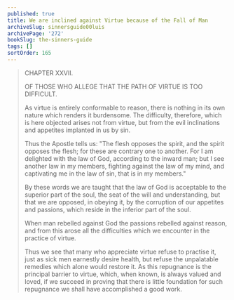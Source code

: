 ```yaml
---
published: true
title: We are inclined against Virtue because of the Fall of Man
archiveSlug: sinnersguide00luis
archivePage: '272'
bookSlug: the-sinners-guide
tags: []
sortOrder: 165
---
```


> CHAPTER XXVII.
>
> OF THOSE WHO ALLEGE THAT THE PATH OF VIRTUE IS TOO DIFFICULT.
>
> As virtue is entirely conformable to reason, there is nothing in its own nature which renders it burdensome. The difficulty, therefore, which is here objected arises not from virtue, but from the evil inclinations and appetites implanted in us by sin.
>
> Thus the Apostle tells us: "The flesh opposes the spirit, and the spirit opposes the flesh; for these are contrary one to another. For I am delighted with the law of God, according to the inward man; but I see another law in my members, fighting against the law of my mind, and captivating me in the law of sin, that is in my members."
>
> By these words we are taught that the law of God is acceptable to the superior part of the soul, the seat of the will and understanding, but that we are opposed, in obeying it, by the corruption of our appetites and passions, which reside in the inferior part of the soul.
>
> When man rebelled against God the passions rebelled against reason, and from this arose all the difficulties which we encounter in the practice of virtue.
>
> Thus we see that many who appreciate virtue refuse to practise it, just as sick men earnestly desire health, but refuse the unpalatable remedies which alone would restore it. As this repugnance is the principal barrier to virtue, which, when known, is always valued and loved, if we succeed in proving that there is little foundation for such repugnance we shall have accomplished a good work.
